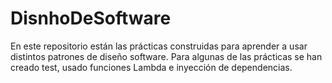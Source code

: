 # DisnhoDeSoftware
En este repositorio están las prácticas construidas para aprender a usar distintos patrones de diseño software.
Para algunas de las prácticas se han creado test, usado funciones Lambda e inyección de dependencias.
